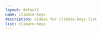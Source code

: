 ```yaml
--- 
layout: default
name: climate-keys
description: videos for climate-keys list
list: climate-keys
---
```


<div class="player">
<div id="player"><!-- "https://www.youtube.com/watch?v={{site.data.lists[page.list][0]}}" --></div>
</div>

